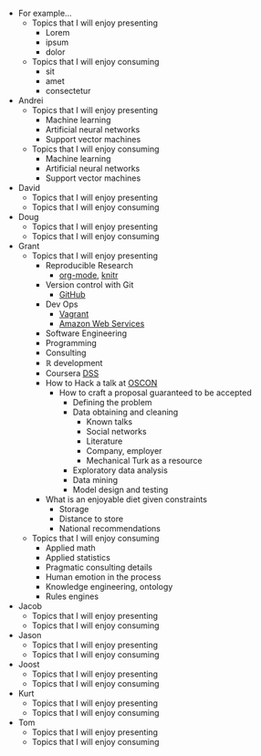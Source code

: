 -   For example…
    -   Topics that I will enjoy presenting
        -   Lorem
        -   ipsum
        -   dolor
    -   Topics that I will enjoy consuming
        -   sit
        -   amet
        -   consectetur
-   Andrei
    -   Topics that I will enjoy presenting
        - Machine learning
        - Artificial neural networks
        - Support vector machines
    -   Topics that I will enjoy consuming
        - Machine learning
        - Artificial neural networks
        - Support vector machines
-   David
    -   Topics that I will enjoy presenting
    -   Topics that I will enjoy consuming
-   Doug
    -   Topics that I will enjoy presenting
    -   Topics that I will enjoy consuming
-   Grant
    -   Topics that I will enjoy presenting
        - Reproducible Research
          - [org-mode](http://orgmode.org/), [knitr](http://yihui.name/knitr/)
        - Version control with Git
          - [GitHub](https://github.com/)
        - Dev Ops
          - [Vagrant](http://www.vagrantup.com/)
          - [Amazon Web Services](https://aws.amazon.com/)
        - Software Engineering
        - Programming
        - Consulting
        - ℝ development
        - Coursera [DSS](https://www.coursera.org/specialization/jhudatascience/1)
        - How to Hack a talk at [OSCON](http://www.oscon.com/oscon2014)
          - How to craft a proposal guaranteed to be accepted
            - Defining the problem
            - Data obtaining and cleaning
              - Known talks
              - Social networks
              - Literature
              - Company, employer
              - Mechanical Turk as a resource
            - Exploratory data analysis
            - Data mining
            - Model design and testing
        - What is an enjoyable diet given constraints
          - Storage
          - Distance to store
          - National recommendations
    -   Topics that I will enjoy consuming
        - Applied math
        - Applied statistics
        - Pragmatic consulting details
        - Human emotion in the process
        - Knowledge engineering, ontology
        - Rules engines
-   Jacob
    -   Topics that I will enjoy presenting
    -   Topics that I will enjoy consuming
-   Jason
    -   Topics that I will enjoy presenting
    -   Topics that I will enjoy consuming
-   Joost
    -   Topics that I will enjoy presenting
    -   Topics that I will enjoy consuming
-   Kurt
    -   Topics that I will enjoy presenting
    -   Topics that I will enjoy consuming
-   Tom
    -   Topics that I will enjoy presenting
    -   Topics that I will enjoy consuming

